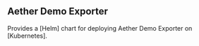 <!--
SPDX-FileCopyrightText: 2021 Open Networking Foundation

SPDX-License-Identifier: LicenseRef-ONF-Member-Only-1.0
-->

## Aether Demo Exporter

Provides a [Helm] chart for deploying Aether Demo Exporter on [Kubernetes].
